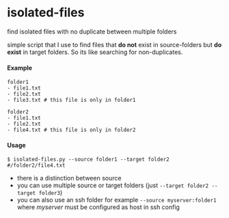 # isolated-files
find isolated files with no duplicate between multiple folders

simple script that I use to find files that **do not** exist in source-folders but **do exist** in target folders. So its like searching for non-duplicates.

#### Example
```
folder1
- file1.txt
- file2.txt
- file3.txt # this file is only in folder1

folder2
- file1.txt
- file2.txt
- file4.txt # this file is only in folder2
```

#### Usage
```
$ isolated-files.py --source folder1 --target folder2
#/folder2/file4.txt
```

- there is a distinction between source
- you can use multiple source or target folders (just `--target folder2 --target folder3`)
- you can also use an ssh folder for example `--source myserver:folder1` where _myserver_ must be configured as host in ssh config
